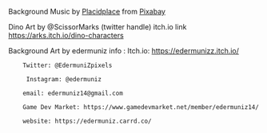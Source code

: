 Background Music by <a href="/users/placidplace-25572496/?tab=audio&amp;utm_source=link-attribution&amp;utm_medium=referral&amp;utm_campaign=audio&amp;utm_content=108380">Placidplace</a> from <a href="https://pixabay.com/?utm_source=link-attribution&amp;utm_medium=referral&amp;utm_campaign=music&amp;utm_content=108380">Pixabay</a>

Dino Art by @ScissorMarks (twitter handle)
itch.io link https://arks.itch.io/dino-characters

Background Art by edermuniz
info :
Itch.io: https://edermunizz.itch.io/

        Twitter: @EdermuniZpixels

         Instagram: @edermuniz

        email: edermuniz14@gmail.com

        Game Dev Market: https://www.gamedevmarket.net/member/edermuniz14/

        website: https://edermuniz.carrd.co/
